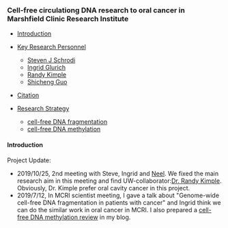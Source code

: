 <!-- markdown-toc start - Don't edit this section. Run M-x markdown-toc-refresh-toc -->
### Cell-free circulationg DNA research to oral cancer in Marshfield Clinic Research Institute
- [Introduction](#introduction)
- [Key Research Personnel](#introduction)
  - [Steven J Schrodi](https://scholar.google.com/citations?user=WM-TwVQAAAAJ&hl=en)
  - [Ingrid Glurich](https://www.marshfieldresearch.org/profiles/5891)
  - [Randy Kimple](https://www.humonc.wisc.edu/team_member/randall-kimple/)
  - [Shicheng Guo](https://scholar.google.com/citations?user=BixB4TsAAAAJ&hl=en&oi=ao)

- [Citation](#citation)
- [Research Strategy](#quick-tutorial)
  - [cell-free DNA fragmentation](#single-variant-tests)
  - [cell-free DNA methylation](#groupwise-tests)
 #### Introduction



Project Update:

* 2019/10/25, 2nd meeting with Steve, Ingrid and [Neel](https://www.marshfieldresearch.org/iosh/dr-neel-shimpi-has-accepted-the-associate-research-scientist-position-at-the-center-for-oral-and-systemic-health). We fixed the main research aim in this meeting and find UW-collaborator:[Dr. Randy Kimple](https://www.humonc.wisc.edu/team_member/randall-kimple/). Obviously, Dr. Kimple prefer oral cavity cancer in this project. 
* 2019/7/12, In MCRI scientist meeting, I gave a talk about "Genome-wide cell-free DNA fragmentation in patients with cancer" and Ingrid think we can do the similar work in oral cancer in MCRI. I also prepared a [cell-free DNA methylation review](https://shicheng-guo.github.io/flexdashboard/2019/08/19/cfDNA_fragmentation) in my blog. 
